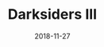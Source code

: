 ---
layout: album
date: 2018-11-27
title: Darksiders III
developer: Gunfire Games
card-image: 0
card-offset: 0
banner-image: 0
banner-offset: 0
---